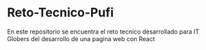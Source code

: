 # Reto-Tecnico-Pufi

En este repositorio se encuentra el reto tecnico desarrollado para IT Globers del desarrollo de una pagina web con React
